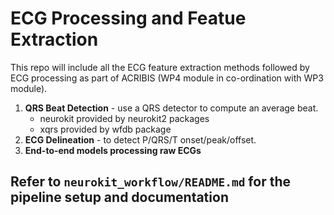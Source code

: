 # ECG Processing and Featue Extraction

This repo will include all the ECG feature extraction methods followed by ECG processing as part of ACRIBIS (WP4 module in co-ordination with WP3 module).
1. **QRS Beat Detection** - use a QRS detector to compute an average beat.
     -  neurokit provided by neurokit2 packages
     -  xqrs provided by wfdb package
2. **ECG Delineation** - to detect P/QRS/T onset/peak/offset.
3. **End-to-end models processing raw ECGs**

## Refer to `neurokit_workflow/README.md` for the pipeline setup and documentation